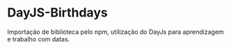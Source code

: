 # DayJS-Birthdays
Importação de biblioteca pelo npm, utilização do DayJs para aprendizagem e trabalho com datas.
